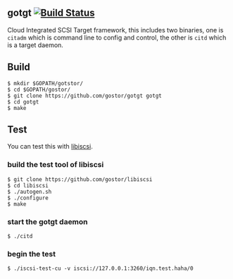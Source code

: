 ## gotgt [![Build Status](https://travis-ci.org/gostor/gotgt.svg)](https://travis-ci.org/gostor/gotgt)

Cloud Integrated SCSI Target framework, this includes two binaries, one is `citadm` which is command line to config and control, the other is `citd` which is a target daemon.

## Build

```
$ mkdir $GOPATH/gotstor/
$ cd $GOPATH/gostor/
$ git clone https://github.com/gostor/gotgt gotgt
$ cd gotgt
$ make
```

## Test

You can test this with [libiscsi](https://github.com/gostor/libiscsi).

### build the test tool of libiscsi

```
$ git clone https://github.com/gostor/libiscsi
$ cd libiscsi
$ ./autogen.sh
$ ./configure
$ make
```

### start the gotgt daemon

```
$ ./citd
```

### begin the test

```
$ ./iscsi-test-cu -v iscsi://127.0.0.1:3260/iqn.test.haha/0
```
